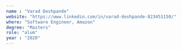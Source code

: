 ```yaml
---
name : "Varad Deshpande"
website: "https://www.linkedin.com/in/varad-deshpande-823451150/"
where: "Software Engineer, Amazon"
degree: "Masters"
role: "alum"
year : "2020"
---
```

